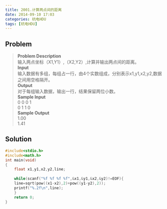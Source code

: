 ```yaml
---
title: 2001.计算两点间的距离
date: 2014-09-10 17:03
categories: 杭电HDU
tags: [杭电HDU]
---
```

## Problem
>**Problem Description**  
输入两点坐标（X1,Y1）,（X2,Y2）,计算并输出两点间的距离。  
**Input**  
输入数据有多组，每组占一行，由4个实数组成，分别表示x1,y1,x2,y2,数据之间用空格隔开。  
**Output**  
对于每组输入数据，输出一行，结果保留两位小数。  
**Sample Input**  
0 0 0 1  
0 1 1 0  
**Sample Output**  
1.00  
1.41  

## Solution
```cpp
#include<stdio.h>
#include<math.h>
int main(void)
{
    float x1,y1,x2,y2,line;
    
    while(scanf("%f %f %f %f",&x1,&y1,&x2,&y2)!=EOF){
    line=sqrt(pow((x1-x2),2)+pow((y1-y2),2));
    printf("%.2f\n",line);
    }
    return 0;
}
```